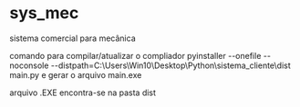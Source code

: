 # sys_mec
sistema comercial para mecânica 

comando para compilar/atualizar o compliador pyinstaller --onefile --noconsole --distpath=C:\Users\Win10\Desktop\Python\sistema_cliente\dist main.py e gerar o arquivo main.exe

arquivo .EXE encontra-se na pasta dist
 
